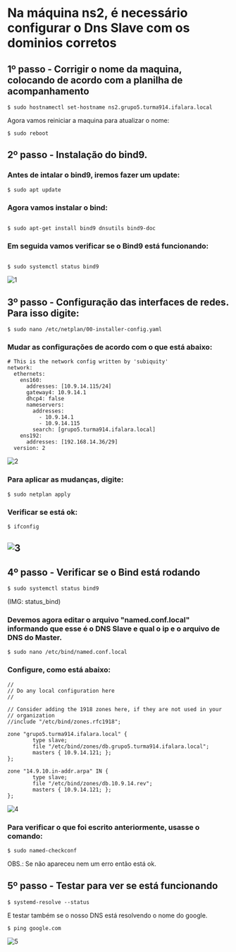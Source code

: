 # Na máquina ns2, é necessário configurar o Dns Slave com os dominios corretos

## 1º passo - Corrigir o nome da maquina, colocando de acordo com a planilha de acompanhamento
````
$ sudo hostnamectl set-hostname ns2.grupo5.turma914.ifalara.local
````
Agora vamos reiniciar a maquina para atualizar o nome:
````
$ sudo reboot
````
## 2º passo - Instalação do bind9.
### Antes de intalar o bind9, iremos fazer um update:
````
$ sudo apt update
````

### Agora vamos instalar o bind:
````

$ sudo apt-get install bind9 dnsutils bind9-doc
````
### Em seguida vamos verificar se o Bind9 está funcionando:
````

$ sudo systemctl status bind9
````
![1](https://github.com/MNahVR/Sred-Final/blob/main/1Etapa/ns2/Galeria/status_bind.PNG)

## 3º passo - Configuração das interfaces de redes. Para isso digite:
````
$ sudo nano /etc/netplan/00-installer-config.yaml
````
### Mudar as configurações de acordo com o que está abaixo:
````
# This is the network config written by 'subiquity'
network:
  ethernets:
    ens160:
      addresses: [10.9.14.115/24]
      gateway4: 10.9.14.1
      dhcp4: false
      nameservers:
        addresses:
          - 10.9.14.1		
          - 10.9.14.115
        search: [grupo5.turma914.ifalara.local]
    ens192:
      addresses: [192.168.14.36/29]
  version: 2
````
![2](https://github.com/MNahVR/Sred-Final/blob/main/1Etapa/ns2/Galeria/00-installer_config.PNG)

### Para aplicar as mudanças, digite:
````
$ sudo netplan apply
````
### Verificar se está ok:
````
$ ifconfig
````
![3](https://github.com/MNahVR/Sred-Final/blob/main/1Etapa/ns2/Galeria/ifconfig.PNG)
---

## 4º passo - Verificar se o Bind está rodando
````
$ sudo systemctl status bind9
````
(IMG: status_bind)

### Devemos agora editar o arquivo "named.conf.local" informando que esse é o DNS Slave e qual o ip e o arquivo de DNS do Master. 

````
$ sudo nano /etc/bind/named.conf.local
````
### Configure, como está abaixo:
````
//
// Do any local configuration here
//

// Consider adding the 1918 zones here, if they are not used in your
// organization
//include "/etc/bind/zones.rfc1918";

zone "grupo5.turma914.ifalara.local" {
        type slave;
        file "/etc/bind/zones/db.grupo5.turma914.ifalara.local";
        masters { 10.9.14.121; };
};

zone "14.9.10.in-addr.arpa" IN {
        type slave;
        file "/etc/bind/zones/db.10.9.14.rev";
        masters { 10.9.14.121; };
};
````
![4](https://github.com/MNahVR/Sred-Final/blob/main/1Etapa/ns2/Galeria/named_conf_local.PNG)

### Para verificar o que foi escrito anteriormente, usasse o comando:
````
$ sudo named-checkconf
````
OBS.: Se não apareceu nem um erro então está ok.


## 5º passo - Testar para ver se está funcionando
````
$ systemd-resolve --status
````
E testar também se o nosso DNS está resolvendo o nome do google.
````
$ ping google.com
````
![5](https://github.com/MNahVR/Sred-Final/blob/main/1Etapa/ns2/Galeria/systemd_resolve-ping.PNG)